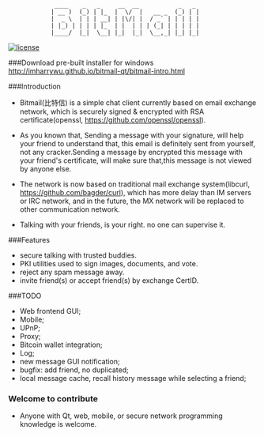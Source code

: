                  ____    _   _     __  __           _   _ 
                | __ )  (_) | |_  |  \/  |   __ _  (_) | |
                |  _ \  | | | __| | |\/| |  / _` | | | | |
                | |_) | | | | |_  | |  | | | (_| | | | | |
                |____/  |_|  \__| |_|  |_|  \__,_| |_| |_|

                
                

[![license](https://img.shields.io/badge/license-BSD-green.svg?style=flat)](https://github.com/imharrywu/bitmail/edit/master/LICENSE)

###Download pre-built installer for windows
http://imharrywu.github.io/bitmail-qt/bitmail-intro.html

###Introduction
- Bitmail(比特信) is a simple chat client currently based on email exchange network, which is securely signed & encrypted with RSA certificate(openssl, https://github.com/openssl/openssl). 

- As you known that, Sending a message with your signature, will help your friend to understand that, this email is definitely sent from yourself, not any cracker.Sending a message by encrypted this message with your friend's certificate, will make sure that,this message is not viewed by anyone else.

- The network is now based on traditional mail exchange system(libcurl, https://github.com/bagder/curl), which has more delay than IM servers or IRC network, and in the future, the MX network will be replaced to other communication network. 

- Talking with your friends, is your right. no one can supervise it.
    
###Features
- secure talking with trusted buddies.
- PKI utilities used to sign images, documents, and vote.
- reject any spam message away.
- invite friend(s) or accept friend(s) by exchange CertID.

###TODO
- Web frontend GUI;
- Mobile;
- UPnP;
- Proxy;
- Bitcoin wallet integration;
- Log;
- new message GUI notification;
- bugfix: add friend, no duplicated;
- local message cache, recall history message while selecting a friend;

                           

### Welcome to contribute
- Anyone with Qt, web, mobile, or secure network programming knowledge is welcome.
                           
